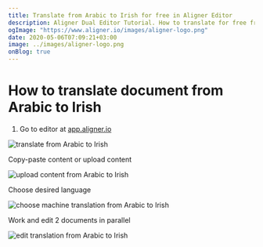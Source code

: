 ```yaml
---
title: Translate from Arabic to Irish for free in Aligner Editor
description: Aligner Dual Editor Tutorial. How to translate for free from Arabic to Irish. Aligner is multilingual document management platform. 
ogImage: "https://www.aligner.io/images/aligner-logo.png"
date: 2020-05-06T07:09:21+03:00
image: ../images/aligner-logo.png
onBlog: true
---
```


# How to translate document from Arabic to Irish

1. Go to editor at [app.aligner.io](https://app.aligner.io "Aligner App web page")

![translate from Arabic to Irish](../aligner-blank-editor.png "translate from Arabic to Irish")

Copy-paste content or upload content

![upload content from Arabic to Irish](../aligner-uploaded-document.png "upload content from Arabic to Irish")

Choose desired language

![choose machine translation from Arabic to Irish](../aligner-language-dropdown.png "choose machine translation from Arabic to Irish")

Work and edit 2 documents in parallel

![edit translation from Arabic to Irish](../aligner-double-sitded-editor.png "edit translation from Arabic to Irish")

